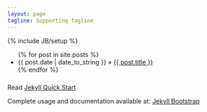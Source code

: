```yaml
---
layout: page
tagline: Supporting tagline
---
```

{% include JB/setup %}
<ul class="posts">
  {% for post in site.posts %}
    <li><span>{{ post.date | date_to_string }}</span> &raquo; <a href="{{ BASE_PATH }}{{ post.url }}">{{ post.title }}</a></li>
  {% endfor %}
</ul>


#####
Read [Jekyll Quick Start](http://jekyllbootstrap.com/usage/jekyll-quick-start.html)

Complete usage and documentation available at: [Jekyll Bootstrap](http://jekyllbootstrap.com)
